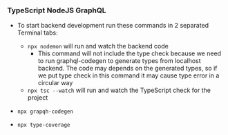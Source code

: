 ### TypeScript NodeJS GraphQL

- To start backend development run these commands in 2 separated Terminal tabs:

  - `npx nodemon` will run and watch the backend code
    - This command will not include the type check because we need to run graphql-codegen to generate types from localhost backend. The code may depends on the generated types, so if we put type check in this command it may cause type error in a circular way
  - `npx tsc --watch` will run and watch the TypeScript check for the project

- `npx grapqh-codegen`
- `npx type-coverage`
